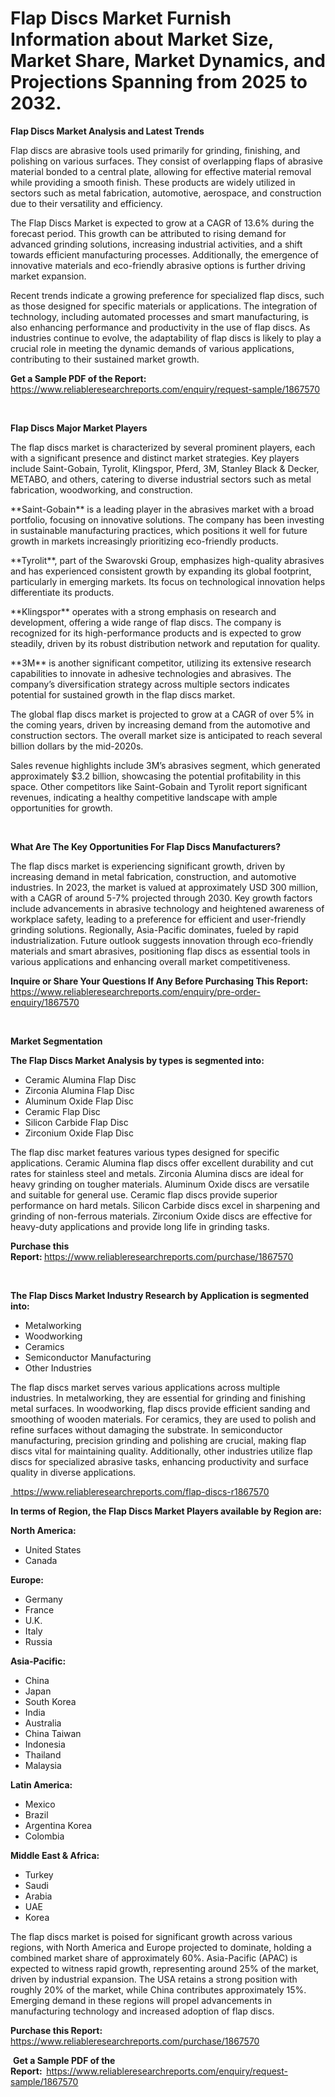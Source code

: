 <p><h1>Flap Discs Market Furnish Information about Market Size, Market Share, Market Dynamics, and Projections Spanning from 2025 to 2032.</h1></p><p><strong>Flap Discs Market Analysis and Latest Trends</strong></p>
<p><p>Flap discs are abrasive tools used primarily for grinding, finishing, and polishing on various surfaces. They consist of overlapping flaps of abrasive material bonded to a central plate, allowing for effective material removal while providing a smooth finish. These products are widely utilized in sectors such as metal fabrication, automotive, aerospace, and construction due to their versatility and efficiency.</p><p>The Flap Discs Market is expected to grow at a CAGR of 13.6% during the forecast period. This growth can be attributed to rising demand for advanced grinding solutions, increasing industrial activities, and a shift towards efficient manufacturing processes. Additionally, the emergence of innovative materials and eco-friendly abrasive options is further driving market expansion. </p><p>Recent trends indicate a growing preference for specialized flap discs, such as those designed for specific materials or applications. The integration of technology, including automated processes and smart manufacturing, is also enhancing performance and productivity in the use of flap discs. As industries continue to evolve, the adaptability of flap discs is likely to play a crucial role in meeting the dynamic demands of various applications, contributing to their sustained market growth.</p></p>
<p><strong>Get a Sample PDF of the Report:&nbsp;</strong> <a href="https://www.reliableresearchreports.com/enquiry/request-sample/1867570?utm_campaign=2395&utm_medium=2&utm_source=Github&utm_content=ia&utm_term=16042025&utm_id=flap-discs">https://www.reliableresearchreports.com/enquiry/request-sample/1867570</a></p>
<p>&nbsp;</p>
<p><strong>Flap Discs Major Market Players</strong></p>
<p><p>The flap discs market is characterized by several prominent players, each with a significant presence and distinct market strategies. Key players include Saint-Gobain, Tyrolit, Klingspor, Pferd, 3M, Stanley Black & Decker, METABO, and others, catering to diverse industrial sectors such as metal fabrication, woodworking, and construction.</p><p>**Saint-Gobain** is a leading player in the abrasives market with a broad portfolio, focusing on innovative solutions. The company has been investing in sustainable manufacturing practices, which positions it well for future growth in markets increasingly prioritizing eco-friendly products. </p><p>**Tyrolit**, part of the Swarovski Group, emphasizes high-quality abrasives and has experienced consistent growth by expanding its global footprint, particularly in emerging markets. Its focus on technological innovation helps differentiate its products.</p><p>**Klingspor** operates with a strong emphasis on research and development, offering a wide range of flap discs. The company is recognized for its high-performance products and is expected to grow steadily, driven by its robust distribution network and reputation for quality.</p><p>**3M** is another significant competitor, utilizing its extensive research capabilities to innovate in adhesive technologies and abrasives. The company’s diversification strategy across multiple sectors indicates potential for sustained growth in the flap discs market.</p><p>The global flap discs market is projected to grow at a CAGR of over 5% in the coming years, driven by increasing demand from the automotive and construction sectors. The overall market size is anticipated to reach several billion dollars by the mid-2020s.</p><p>Sales revenue highlights include 3M’s abrasives segment, which generated approximately $3.2 billion, showcasing the potential profitability in this space. Other competitors like Saint-Gobain and Tyrolit report significant revenues, indicating a healthy competitive landscape with ample opportunities for growth.</p></p>
<p>&nbsp;</p>
<p><strong>What Are The Key Opportunities For Flap Discs Manufacturers?</strong></p>
<p><p>The flap discs market is experiencing significant growth, driven by increasing demand in metal fabrication, construction, and automotive industries. In 2023, the market is valued at approximately USD 300 million, with a CAGR of around 5-7% projected through 2030. Key growth factors include advancements in abrasive technology and heightened awareness of workplace safety, leading to a preference for efficient and user-friendly grinding solutions. Regionally, Asia-Pacific dominates, fueled by rapid industrialization. Future outlook suggests innovation through eco-friendly materials and smart abrasives, positioning flap discs as essential tools in various applications and enhancing overall market competitiveness.</p></p>
<p><strong>Inquire or Share Your Questions If Any Before Purchasing This Report:</strong> <a href="https://www.reliableresearchreports.com/enquiry/pre-order-enquiry/1867570?utm_campaign=2395&utm_medium=2&utm_source=Github&utm_content=ia&utm_term=16042025&utm_id=flap-discs">https://www.reliableresearchreports.com/enquiry/pre-order-enquiry/1867570</a></p>
<p>&nbsp;</p>
<p><strong>Market Segmentation</strong></p>
<p><strong>The Flap Discs Market Analysis by types is segmented into:</strong></p>
<p><ul><li>Ceramic Alumina Flap Disc</li><li>Zirconia Alumina Flap Disc</li><li>Aluminum Oxide Flap Disc</li><li>Ceramic Flap Disc</li><li>Silicon Carbide Flap Disc</li><li>Zirconium Oxide Flap Disc</li></ul></p>
<p><p>The flap disc market features various types designed for specific applications. Ceramic Alumina flap discs offer excellent durability and cut rates for stainless steel and metals. Zirconia Alumina discs are ideal for heavy grinding on tougher materials. Aluminum Oxide discs are versatile and suitable for general use. Ceramic flap discs provide superior performance on hard metals. Silicon Carbide discs excel in sharpening and grinding of non-ferrous materials. Zirconium Oxide discs are effective for heavy-duty applications and provide long life in grinding tasks.</p></p>
<p><strong>Purchase this Report:&nbsp;</strong><a href="https://www.reliableresearchreports.com/purchase/1867570?utm_campaign=2395&utm_medium=2&utm_source=Github&utm_content=ia&utm_term=16042025&utm_id=flap-discs">https://www.reliableresearchreports.com/purchase/1867570</a></p>
<p>&nbsp;</p>
<p><strong>The Flap Discs Market Industry Research by Application is segmented into:</strong></p>
<p><ul><li>Metalworking</li><li>Woodworking</li><li>Ceramics</li><li>Semiconductor Manufacturing</li><li>Other Industries</li></ul></p>
<p><p>The flap discs market serves various applications across multiple industries. In metalworking, they are essential for grinding and finishing metal surfaces. In woodworking, flap discs provide efficient sanding and smoothing of wooden materials. For ceramics, they are used to polish and refine surfaces without damaging the substrate. In semiconductor manufacturing, precision grinding and polishing are crucial, making flap discs vital for maintaining quality. Additionally, other industries utilize flap discs for specialized abrasive tasks, enhancing productivity and surface quality in diverse applications.</p></p>
<p><a href="https://www.reliableresearchreports.com/flap-discs-r1867570?utm_campaign=2395&utm_medium=2&utm_source=Github&utm_content=ia&utm_term=16042025&utm_id=flap-discs">&nbsp;https://www.reliableresearchreports.com/flap-discs-r1867570</a></p>
<p><strong>In terms of Region, the Flap Discs Market Players available by Region are:</strong></p>
<p>
    <p> <strong> North America: </strong>
        <ul>
            <li>United States</li>
            <li>Canada</li>
        </ul>
        </p> 
    <p> <strong> Europe: </strong>
        <ul>
            <li>Germany</li>
            <li>France</li>
            <li>U.K.</li>
            <li>Italy</li>
            <li>Russia</li>
        </ul>
        </p> 
    <p> <strong> Asia-Pacific: </strong>
        <ul>
            <li>China</li>
            <li>Japan</li>
            <li>South Korea</li>
            <li>India</li>
            <li>Australia</li>
            <li>China Taiwan</li>
            <li>Indonesia</li>
            <li>Thailand</li>
            <li>Malaysia</li>
        </ul>
        </p> 
    <p> <strong> Latin America: </strong>
        <ul>
            <li>Mexico</li>
            <li>Brazil</li>
            <li>Argentina Korea</li>
            <li>Colombia</li>
        </ul>
        </p> 
    <p> <strong> Middle East & Africa: </strong>
        <ul>
            <li>Turkey</li>
            <li>Saudi</li>
            <li>Arabia</li>
            <li>UAE</li>
            <li>Korea</li>
        </ul>
    </p>
    </p>
<p><p>The flap discs market is poised for significant growth across various regions, with North America and Europe projected to dominate, holding a combined market share of approximately 60%. Asia-Pacific (APAC) is expected to witness rapid growth, representing around 25% of the market, driven by industrial expansion. The USA retains a strong position with roughly 20% of the market, while China contributes approximately 15%. Emerging demand in these regions will propel advancements in manufacturing technology and increased adoption of flap discs.</p></p>
<p><strong>Purchase this Report: </strong><a href="https://www.reliableresearchreports.com/purchase/1867570?utm_campaign=2395&utm_medium=2&utm_source=Github&utm_content=ia&utm_term=16042025&utm_id=flap-discs">https://www.reliableresearchreports.com/purchase/1867570</a></p>
<p>&nbsp;<strong>Get a Sample PDF of the Report:&nbsp;&nbsp;</strong><a href="https://www.reliableresearchreports.com/enquiry/request-sample/1867570?utm_campaign=2395&utm_medium=2&utm_source=Github&utm_content=ia&utm_term=16042025&utm_id=flap-discs">https://www.reliableresearchreports.com/enquiry/request-sample/1867570</a></p>
<p><strong></strong></p>
<p><p></p><p></p><p></p></p>
